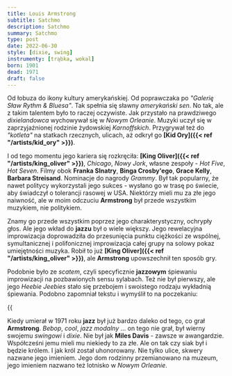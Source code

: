 ```yaml
---
title: Louis Armstrong
subtitle: Satchmo
description: Satchmo
summary: Satchmo
type: post
date: 2022-06-30
style: [dixie, swing]
instrumenty: [trąbka, wokal]
born: 1901
dead: 1971
draft: false
---
```

Od łobuza do ikony kultury amerykańskiej. Od poprawczaka po _"Galerię Sław Rythm & Bluesa"_. Tak spełnia się
sławny _amerykański sen_. No tak, ale z takim talentem było to raczej oczywiste. Jak przystało na prawdziwego 
_dixielandowca_ wychowywał się w _Nowym Orleanie_. Muzyki uczył się w zaprzyjaźnionej rodzinie żydowskiej _Karnoffskich_.
Przygrywał też do _"kotleta"_ na statkach rzecznych, ulicach, aż odkrył go __[Kid Ory]({{< ref "/artists/kid_ory" >}})__. 

I od tego momentu jego kariera się rozkręciła: __[King Oliver]({{< ref "/artists/king_oliver" >}})__, _Chicago_, _Nowy Jork_, własne zespoły - _Hot Five_, _Hot Seven_.
Filmy obok __Franka SInatry__, __Binga Crosby'ego__, __Grace Kelly__, __Barbara Streisand__. Nominacje do nagrody _Grammy_. 
Był tak popularny, że nawet politycy wykorzystali jego sukces - wysłano go w trasę po świecie, aby świadczył o tolerancji
rasowej w USA. Niektórzy mieli mu za złe jego naiwność, ale w moim odczuciu __Armstrong__ był przede wszystkim muzykiem, nie politykiem.

Znamy go przede wszystkim poprzez jego charakterystyczny, ochrypły głos. Ale jego wkład do __jazzu__ był o wiele większy. Jego rewelacyjna
improwizacja doprowadziła do przesunięcia punktu ciężkości ze wspólnej, symultanicznej i polifonicznej improwizacja całej grupy na
solowy pokaz umiejętności muzyka. Robił to już __[King Oliver]({{< ref "/artists/king_oliver" >}})__, ale __Armstrong__ upowszechnił ten sposób gry.

Podobnie było ze _scatem_, czyli specyficznie __jazzowym__ śpiewaniu improwizacji na pozbawionych sensu sylabach. Też nie był pierwszy,
ale jego _Heebie Jeebies_ stało się przebojem i swoistego rodzaju wykładnią śpiewania. Podobno zapomniał tekstu i wymyślił to na poczekaniu:

{{<audio src="../../audio/Armstrongscat.ogg">}}

Kiedy umierał w 1971 roku __jazz__ był już bardzo daleko od tego, co grał __Armstrong__. _Bebop_, _cool_, _jazz modalny_ ... on tego
nie grał, był wierny swojemu _swingowi_ i _dixie_. Nie był jak __Miles Davis__ - zawsze w awangardzie. Współcześni jemu mieli mu
niekiedy to za złe. Ale on tak czy siak był i będzie królem. I jak król został uhonorowany. Nie tylko ulice, skwery nazwane jego imieniem.
Jego dom rodzinny przemianowano na muzeum, jego imieniem nazwano też lotnisko w _Nowym Orleanie_.